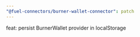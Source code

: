 ```yaml
---
"@fuel-connectors/burner-wallet-connector": patch
---
```


feat: persist BurnerWallet provider in localStorage
